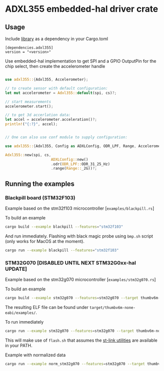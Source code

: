 # ADXL355 embedded-hal driver crate



## Usage

Include [library](https://crates.io/crates/adxl355) as a dependency in your Cargo.toml


```
[dependencies.adxl355]
version = "<version>"
```

Use embedded-hal implementation to get SPI and a GPIO OutputPin for the chip select, then create the accelerometer handle

```rust

use adxl355::{Adxl355, Accelerometer};

// to create sensor with default configuration:
let mut accelerometer = Adxl355::default(spi, cs)?;

// start measurements
accelerometer.start();

// to get 3d accerlation data:
let accel = accelerometer.acceleration()?;
println!("{:?}", accel);


// One can also use conf module to supply configuration:

use adxl355::{Adxl355, Config as ADXLConfig, ODR_LPF, Range, Accelerometer};

Adxl355::new(spi, cs,
                     ADXLConfig::new()
                     .odr(ODR_LPF::ODR_31_25_Hz)
                     .range(Range::_2G))?;
```

## Running the examples

### Blackpill board (STM32F103)

Example based on the stm32f103 microcontroller [`examples/blackpill.rs`]

To build an example

```bash
cargo build --example blackpill --features="stm32f103"
```

And run immediately. Flashing with black magic probe using `bmp.sh` script (only works for MacOS at the moment).

```bash
cargo run --example blackpill --features="stm32f103"
```

### STM32G070 [DISABLED UNTIL NEXT STM32G0xx-hal UPDATE]

Example based on the stm32g070 microcontroller [`examples/stm32g070.rs`]

To build an example

```bash
cargo build --example stm32g070 --features=stm32g070 --target thumbv6m-none-eabi
```

The resulting ELF file can be found under `target/thumbv6m-none-eabi/examples/`.

To run immediately

```bash
cargo run --example stm32g070 --features=stm32g070 --target thumbv6m-none-eabi
```

This will make use of `flash.sh` that assumes the [st-link utilities](https://github.com/texane/stlink) are available in your PATH.


Example with normalized data

```bash
cargo run --example norm_stm32g070 --features=stm32g070 --target thumbv6m-none-eabi
```